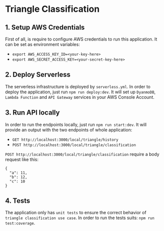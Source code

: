 # Triangle Classification

## 1. Setup AWS Credentials

First of all, is require to configure AWS credentials to run this application. It can be set as environment variables:

- `export AWS_ACCESS_KEY_ID=<your-key-here>`
- `export AWS_SECRET_ACCESS_KEY=<your-secret-key-here>`

## 2. Deploy Serverless

The serverless infrastructure is deployed by `serverless.yml`. In order to deploy the application, just run `npm run deploy:dev`. It will set up `DyanmoDB`, `Lambda Function` and `API Gateway` services in your AWS Console Account.

## 3. Run API locally

In order to run the endpoints locally, just run `npm run start:dev`. It will provide an output with the two endpoints of whole application:

- `GET http://localhost:3000/local/triangle/history`
- `POST http://localhost:3000/local/triangle/classification`

`POST http://localhost:3000/local/triangle/classification` require a body request like this:

```
{
  "a": 11,
  "b": 12,
  "c": 10
}
```

## 4. Tests

The application only has `unit tests` to ensure the correct behavior of `triangle classification use case`.
In order to run the tests suits: `npm run test:coverage`.
